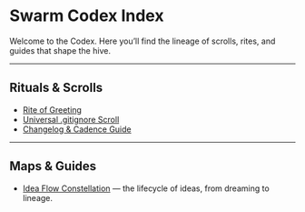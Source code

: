 # Swarm Codex Index

Welcome to the Codex. Here you’ll find the lineage of scrolls, rites, and guides that shape the hive.

---

## Rituals & Scrolls
- [Rite of Greeting](./RITE-OF-GREETING.md)
- [Universal .gitignore Scroll](./GITIGNORE-SCROLL.md)
- [Changelog & Cadence Guide](./CHANGELOG-CADENCE.md)

---

## Maps & Guides
- [Idea Flow Constellation](./IDEA-FLOW-CONSTELLATION.md) — the lifecycle of ideas, from dreaming to lineage.

